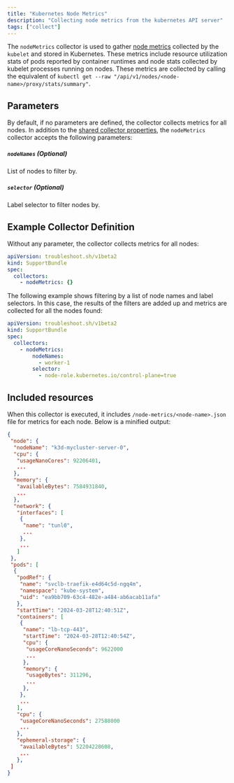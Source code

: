 ```yaml
---
title: "Kubernetes Node Metrics"
description: "Collecting node metrics from the kubernetes API server"
tags: ["collect"]
---
```



The `nodeMetrics` collector is used to gather [node metrics](https://kubernetes.io/docs/reference/instrumentation/node-metrics/) collected by the `kubelet` and stored in Kubernetes. These metrics include resource utilization stats of pods reported by container runtimes and node stats collected by kubelet processes running on nodes. These metrics are collected by calling the equivalent of `kubectl get --raw "/api/v1/nodes/<node-name>/proxy/stats/summary"`.

## Parameters

By default, if no parameters are defined, the collector collects metrics for all nodes. In addition to the [shared collector properties](https://troubleshoot.sh/docs/collect/collectors/#shared-properties), the `nodeMetrics` collector accepts the following parameters:

##### `nodeNames` (Optional)
List of nodes to filter by.

##### `selector` (Optional)
Label selector to filter nodes by.

## Example Collector Definition

Without any parameter, the collector collects metrics for all nodes:
```yaml
apiVersion: troubleshoot.sh/v1beta2
kind: SupportBundle
spec:
  collectors:
    - nodeMetrics: {}
```

The following example shows filtering by a list of node names and label selectors. In this case, the results of the filters are added up and metrics are collected for all the nodes found:
```yaml
apiVersion: troubleshoot.sh/v1beta2
kind: SupportBundle
spec:
  collectors:
    - nodeMetrics:
        nodeNames:
          - worker-1
        selector:
          - node-role.kubernetes.io/control-plane=true
```

## Included resources

When this collector is executed, it includes `/node-metrics/<node-name>.json` file for metrics for each node. Below is a minified output:

```json
{
 "node": {
  "nodeName": "k3d-mycluster-server-0",
  "cpu": {
   "usageNanoCores": 92206401,
   ...
  },
  "memory": {
   "availableBytes": 7584931840,
   ...
  },
  "network": {
   "interfaces": [
    {
     "name": "tunl0",
     ...
    },
    ...
   ]
 },
 "pods": [
  {
   "podRef": {
    "name": "svclb-traefik-e4d64c5d-ngq4m",
    "namespace": "kube-system",
    "uid": "ea9bb709-63c4-482e-a484-ab6acab11afa"
   },
   "startTime": "2024-03-28T12:40:51Z",
   "containers": [
    {
     "name": "lb-tcp-443",
     "startTime": "2024-03-28T12:40:54Z",
     "cpu": {
      "usageCoreNanoSeconds": 9622000
      ...
     },
     "memory": {
      "usageBytes": 311296,
      ...
     },
    },
    ...
   ],
   "cpu": {
    "usageCoreNanoSeconds": 27588000
    ...
   },
   "ephemeral-storage": {
    "availableBytes": 52204228608,
    ...
   },
 ]
}
